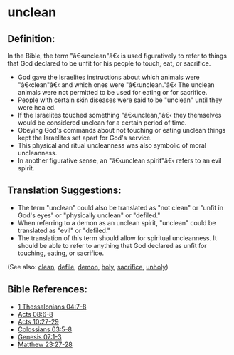 # unclean #

## Definition: ##	 

In the Bible, the term "â€‹unclean"â€‹ is used figuratively to refer to things that God declared to be unfit for his people to touch, eat, or sacrifice.
 
* God gave the Israelites instructions about which animals were "â€‹clean"â€‹ and which ones were "â€‹unclean."â€‹ The unclean animals were not permitted to be used for eating or for sacrifice.	 
* People with certain skin diseases were said to be "unclean" until they were healed.	 
* If the Israelites touched something "â€‹unclean,"â€‹ they themselves would be considered unclean for a certain period of time.	 
* Obeying God's commands about not touching or eating unclean things kept the Israelites set apart for God's service.	 
* This physical and ritual uncleanness was also symbolic of moral uncleanness.	 
* In another figurative sense, an "â€‹unclean spirit"â€‹ refers to an evil spirit.

## Translation Suggestions: ##

* The term "unclean" could also be translated as "not clean" or "unfit in God's eyes" or "physically unclean" or "defiled."
* When referring to a demon as an unclean spirit, "unclean" could be translated as "evil" or "defiled."
* The translation of this term should allow for spiritual uncleanness. It should be able to refer to anything that God declared as unfit for touching, eating, or sacrifice.

(See also: [clean](../kt/clean.md), [defile](../other/defile.md), [demon](../kt/demon.md), [holy](../kt/holy.md), [sacrifice](../other/sacrifice.md), [unholy](../kt/unholy.md)) 

## Bible References: ##

* [1 Thessalonians 04:7-8](en/tn/1th/help/04/07)
* [Acts 08:6-8](en/tn/act/help/08/06)
* [Acts 10:27-29](en/tn/act/help/10/27)
* [Colossians 03:5-8](en/tn/col/help/03/05)
* [Genesis 07:1-3](en/tn/gen/help/07/01)
* [Matthew 23:27-28](en/tn/mat/help/23/27)